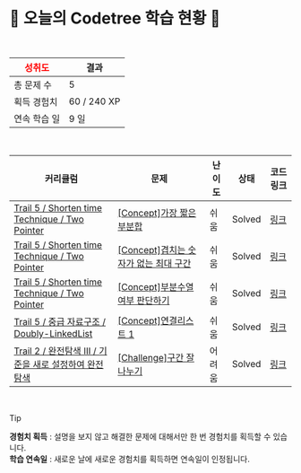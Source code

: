 # 🌲 오늘의 Codetree 학습 현황 🌲

<br />

| <span style="color:red;display:block;text-align:center;"> **성취도**</span> | 결과 |
|---|---|
| 총 문제 수 | 5 |
| 획득 경험치 | 60 / 240 XP |
| 연속 학습 일 | 9 일 |

<br />

|커리큘럼|문제|난이도|상태|코드 링크|
|---|---|---|---|---|
|[Trail 5 / Shorten time Technique / Two Pointer](https://www.codetree.ai/trail-info/intermediate-mid/)|[[Concept]가장 짧은 부분합](https://www.codetree.ai/trails/complete/curated-cards/intro-shortest-subtotal/)|쉬움|Solved|[링크](https://github.com/GulSauce/codetree-TILs/blob/main/250517/%EA%B0%80%EC%9E%A5%20%EC%A7%A7%EC%9D%80%20%EB%B6%80%EB%B6%84%ED%95%A9/shortest-subtotal.java)|
|[Trail 5 / Shorten time Technique / Two Pointer](https://www.codetree.ai/trail-info/intermediate-mid/)|[[Concept]겹치는 숫자가 없는 최대 구간](https://www.codetree.ai/trails/complete/curated-cards/intro-max-interval-without-overlapping-numbers/)|쉬움|Solved|[링크](https://github.com/GulSauce/codetree-TILs/blob/main/250517/%EA%B2%B9%EC%B9%98%EB%8A%94%20%EC%88%AB%EC%9E%90%EA%B0%80%20%EC%97%86%EB%8A%94%20%EC%B5%9C%EB%8C%80%20%EA%B5%AC%EA%B0%84/max-interval-without-overlapping-numbers.java)|
|[Trail 5 / Shorten time Technique / Two Pointer](https://www.codetree.ai/trail-info/intermediate-mid/)|[[Concept]부분수열 여부 판단하기](https://www.codetree.ai/trails/complete/curated-cards/intro-determine-subsequence/)|쉬움|Solved|[링크](https://github.com/GulSauce/codetree-TILs/blob/main/250517/%EB%B6%80%EB%B6%84%EC%88%98%EC%97%B4%20%EC%97%AC%EB%B6%80%20%ED%8C%90%EB%8B%A8%ED%95%98%EA%B8%B0/determine-subsequence.java)|
|[Trail 5 / 중급 자료구조 / Doubly-LinkedList](https://www.codetree.ai/trail-info/intermediate-mid/)|[[Concept]연결리스트 1](https://www.codetree.ai/trails/complete/curated-cards/intro-linked-list1/)|쉬움|Solved|[링크](https://github.com/GulSauce/codetree-TILs/blob/main/250517/%EC%97%B0%EA%B2%B0%EB%A6%AC%EC%8A%A4%ED%8A%B8%201/linked-list1.java)|
|[Trail 2 / 완전탐색 III / 기준을 새로 설정하여 완전탐색](https://www.codetree.ai/trail-info/novice-mid/)|[[Challenge]구간 잘 나누기](https://www.codetree.ai/trails/complete/curated-cards/challenge-divide-sections-well/)|어려움|Solved|[링크](https://github.com/GulSauce/codetree-TILs/blob/main/250517/%EA%B5%AC%EA%B0%84%20%EC%9E%98%20%EB%82%98%EB%88%84%EA%B8%B0/divide-sections-well.java)|


<br />

> [!TIP]
> **경험치 획득** : 설명을 보지 않고 해결한 문제에 대해서만 한 번 경험치를 획득할 수 있습니다.  
> **학습 연속일** : 새로운 날에 새로운 경험치를 획득하면 연속일이 인정됩니다.

